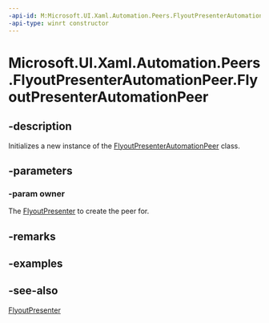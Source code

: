 ```yaml
---
-api-id: M:Microsoft.UI.Xaml.Automation.Peers.FlyoutPresenterAutomationPeer.#ctor(Microsoft.UI.Xaml.Controls.FlyoutPresenter)
-api-type: winrt constructor
---
```


<!-- Method syntax
public FlyoutPresenterAutomationPeer(Windows.UI.Xaml.Controls.FlyoutPresenter owner)
-->

# Microsoft.UI.Xaml.Automation.Peers.FlyoutPresenterAutomationPeer.FlyoutPresenterAutomationPeer

## -description
Initializes a new instance of the [FlyoutPresenterAutomationPeer](flyoutpresenterautomationpeer.md) class.

## -parameters
### -param owner
The [FlyoutPresenter](../microsoft.ui.xaml.controls/flyoutpresenter.md) to create the peer for.

## -remarks

## -examples

## -see-also
[FlyoutPresenter](../microsoft.ui.xaml.controls/flyoutpresenter.md)
